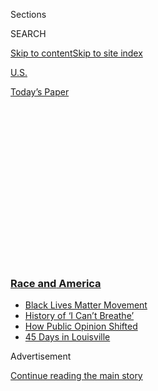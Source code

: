 <div id="app">

<div id="standalone-header">

<div class="interactive-masthead NYTAppHideMasthead css-qz70u6 e1suatyy0">

<div class="section css-ui9rw0 e1suatyy2">

<div class="css-eph4ug er09x8g0">

<div class="css-6n7j50">

</div>

<span class="css-1dv1kvn">Sections</span>

<div class="css-10488qs">

<span class="css-1dv1kvn">SEARCH</span>

</div>

[Skip to content](#site-content)[Skip to site
index](#site-index)

</div>

<div id="masthead-section-label" class="css-1wr3we4 eaxe0e00">

[U.S.](https://www.nytimes3xbfgragh.onion/section/us)

</div>

<div class="css-10698na e1huz5gh0">

</div>

</div>

<div id="masthead-bar-one" class="section hasLinks css-15hmgas e1csuq9d3">

<div class="css-uqyvli e1csuq9d0">

</div>

<div class="css-1uqjmks e1csuq9d1">

</div>

<div class="css-9e9ivx">

[](https://myaccount.nytimes3xbfgragh.onion/auth/login?response_type=cookie&client_id=vi)

</div>

<div class="css-1bvtpon e1csuq9d2">

[Today’s
Paper](https://www.nytimes3xbfgragh.onion/section/todayspaper)

</div>

</div>

</div>

<div class="css-1aor85t" style="opacity:0.000000001;z-index:-1;visibility:hidden">

<div class="css-1hqnpie">

<div class="css-epjblv">

<span class="css-17xtcya">[U.S.](/section/us)</span><span class="css-x15j1o">|</span><span class="css-fwqvlz">Minneapolis
Police Use Force Against Black People at 7 Times the Rate of
Whites</span>

</div>

<div class="css-k008qs">

<div class="css-1iwv8en">

<span class="css-18z7m18"></span>

<div>

</div>

</div>

<span class="css-1n6z4y">https://nyti.ms/2XrIWb0</span>

<div class="css-1705lsu">

<div class="css-4xjgmj">

<div class="css-4skfbu" data-role="toolbar" data-aria-label="Social Media Share buttons, Save button, and Comments Panel with current comment count" data-testid="share-tools">

  - 
  - 
  - 
  - 
    
    <div class="css-6n7j50">
    
    </div>

  - 
  - 

</div>

</div>

</div>

</div>

</div>

</div>

<div class="css-mij9hh">

<div class="css-l9svim">

### [<span class="css-pa1jbp"><span class="css-1rxm0ex">Race and</span><span class="css-1rxm0ex"> America</span></span>](https://www.nytimes3xbfgragh.onion/news-event/george-floyd-protests-minneapolis-new-york-los-angeles?name=styln-george-floyd&region=TOP_BANNER&variant=undefined&block=storyline_menu_recirc&action=click&pgtype=Interactive&impression_id=48631ff0-e3ab-11ea-adff-4dc7383067ec)

  - <span class="css-ousu42">[Black Lives Matter
    Movement](https://www.nytimes3xbfgragh.onion/interactive/2020/07/03/us/george-floyd-protests-crowd-size.html?name=styln-george-floyd&region=TOP_BANNER&variant=undefined&block=storyline_menu_recirc&action=click&pgtype=Interactive&impression_id=48634700-e3ab-11ea-adff-4dc7383067ec)</span>
  - <span class="css-ousu42">[History of ‘I Can’t
    Breathe’](https://www.nytimes3xbfgragh.onion/interactive/2020/06/28/us/i-cant-breathe-police-arrest.html?name=styln-george-floyd&region=TOP_BANNER&variant=undefined&block=storyline_menu_recirc&action=click&pgtype=Interactive&impression_id=48634701-e3ab-11ea-adff-4dc7383067ec)</span>
  - <span class="css-ousu42">[How Public Opinion
    Shifted](https://www.nytimes3xbfgragh.onion/interactive/2020/06/10/upshot/black-lives-matter-attitudes.html?name=styln-george-floyd&region=TOP_BANNER&variant=undefined&block=storyline_menu_recirc&action=click&pgtype=Interactive&impression_id=48634702-e3ab-11ea-adff-4dc7383067ec)</span>
  - <span class="css-ousu42">[45 Days in
    Louisville](https://www.nytimes3xbfgragh.onion/interactive/2020/07/16/us/black-lives-matter-protests-louisville-breonna-taylor.html?name=styln-george-floyd&region=TOP_BANNER&variant=undefined&block=storyline_menu_recirc&action=click&pgtype=Interactive&impression_id=48636e10-e3ab-11ea-adff-4dc7383067ec)</span>

</div>

</div>

<div id="top-wrapper" class="css-1sy8kpn">

<div id="top-slug" class="css-l9onyx">

Advertisement

</div>

[Continue reading the main
story](#after-top)

<div class="ad top-wrapper" style="text-align:center;height:100%;display:block;min-height:250px">

<div id="top" class="place-ad" data-position="top" data-size-key="top">

</div>

</div>

<div id="after-top">

</div>

</div>

<div class="css-11kjks6" data-role="region" data-aria-label="comments panel" tabindex="-1">

<div class="css-1h21wu5">

<div class="css-akb3vb">

<div>

<div class="css-1yip8nf">

## [Comments](#commentsContainer)

[Minneapolis Police Use Force Against Black People at 7 Times the Rate
of Whites]()[Skip to Comments]()

<div class="css-c32q7m">

The comments section is closed. To submit a letter to the editor for
publication, write to
<letters@NYTimes.com>.

</div>

</div>

<div class="css-1bxnhxc">

</div>

<div class="css-1yip8nf">

</div>

</div>

</div>

</div>

</div>

</div>

<div id="site-content" data-role="main">

# Minneapolis Police Use Force Against Black People at 7 Times the Rate of Whites

<div class="css-1vegfwe interactive-byline-container">

By [<span class="css-1baulvz" itemprop="name">Richard A. Oppel
Jr.</span>](https://www.nytimes3xbfgragh.onion/by/richard-a-oppel-jr)
and [<span class="css-1baulvz last-byline" itemprop="name">Lazaro
Gamio</span>](https://www.nytimes3xbfgragh.onion/by/lazaro-gamio)June 3,
2020

</div>

<div id="interactive-standalone-sharetools" class="css-wkcogx">

<div>

<div class="interactive-sharetools css-9z2bwm" data-role="toolbar" data-aria-label="Social Media Share buttons, Save button, and Comments Panel with current comment count" data-testid="share-tools">

  - 
  - 
  - 
  - 
    
    <div class="css-6n7j50">
    
    </div>

  - *<span class="css-1dtr3u3">411</span>*

</div>

</div>

</div>

<div id="minneapolis-police-use-of-force" class="section interactive-standard interactive-content interactive-size-scoop css-uc81c" data-id="100000007168183">

<div class="css-17ih8de interactive-body">

<div class="g-top-asset g-top" style="">

<div class="g-asset g-graphic" style="max-width: 600px">

### Black people in Minneapolis as a share of ...

<div data-role="img">

<div id="g-minn-demo-box" class="ai2html">

<div id="g-minn-demo-Artboard_1" class="g-artboard" style="min-width: 600px;" data-aspect-ratio="4.615" data-min-width="600">

<div style="padding: 0 0 21.6667% 0;">

</div>

![](data:image/gif;base64,R0lGODlhCgAKAIAAAB8fHwAAACH5BAEAAAAALAAAAAAKAAoAAAIIhI+py+0PYysAOw==)

<div id="g-ai0-1" class="g-Layer_1 g-aiAbs g-aiPointText" style="top:12.9259%;margin-top:-9.8px;left:0%;width:94px;">

Population

</div>

<div id="g-ai0-2" class="g-Layer_1 g-aiAbs g-aiPointText" style="top:12.9259%;margin-top:-9.8px;left:38.2458%;width:52px;">

19%

</div>

<div id="g-ai0-3" class="g-Layer_1 g-aiAbs g-aiPointText" style="top:45.2336%;margin-top:-9.8px;left:0%;width:116px;">

Police
officers

</div>

<div id="g-ai0-4" class="g-Layer_1 g-aiAbs g-aiPointText" style="top:45.2336%;margin-top:-9.8px;left:30.1775%;width:44px;">

9%

</div>

<div id="g-ai0-5" class="g-Layer_1 g-aiAbs g-aiPointText" style="top:84.926%;margin-top:-19.4px;left:0%;width:141px;">

Subjects of police

use of
force

</div>

<div id="g-ai0-6" class="g-Layer_1 g-aiAbs g-aiPointText" style="top:77.5413%;margin-top:-9.8px;left:68.6048%;width:52px;">

58%

</div>

</div>

<div id="g-minn-demo-Artboard_1_copy" class="g-artboard" style="max-width: 599px;max-height: 260px" data-aspect-ratio="2.308" data-min-width="0" data-max-width="599">

<div style="padding: 0 0 43.3333% 0;">

</div>

![](data:image/gif;base64,R0lGODlhCgAKAIAAAB8fHwAAACH5BAEAAAAALAAAAAAKAAoAAAIIhI+py+0PYysAOw==)

<div id="g-ai1-1" class="g-Layer_1 g-aiAbs g-aiPointText" style="top:12.9259%;margin-top:-9.8px;left:0%;width:94px;">

Population

</div>

<div id="g-ai1-2" class="g-Layer_1 g-aiAbs g-aiPointText" style="top:12.9259%;margin-top:-9.8px;left:56.1222%;width:54px;">

19%

</div>

<div id="g-ai1-3" class="g-Layer_1 g-aiAbs g-aiPointText" style="top:45.2336%;margin-top:-9.8px;left:0%;width:116px;">

Police
officers

</div>

<div id="g-ai1-4" class="g-Layer_1 g-aiAbs g-aiPointText" style="top:45.2336%;margin-top:-9.8px;left:50.276%;width:45px;">

9%

</div>

<div id="g-ai1-5" class="g-Layer_1 g-aiAbs g-aiPointText" style="top:84.926%;margin-top:-19.4px;left:0%;width:141px;">

Subjects of police

use of
force

</div>

<div id="g-ai1-6" class="g-Layer_1 g-aiAbs g-aiPointText" style="top:77.5413%;margin-top:-9.8px;left:78.1198%;width:54px;">

58%

</div>

</div>

</div>

</div>

</div>

</div>

<div class="g-header-container">

</div>

<div class="g-story g-freebird g-max-limit" data-preview-slug="2020-05-31-minneapolis-use-of-force">

Video of George Floyd’s last conscious moments horrified the nation,
spurring protests that have led to curfews and National Guard
interventions in many large cities.

But for the black community in Minneapolis — where Mr. Floyd died after
an officer pressed a knee into his neck for 8 minutes 46 seconds —
seeing the police use some measure of force is disturbingly common.

About [20
percent](https://www.census.gov/quickfacts/minneapoliscityminnesota) of
Minneapolis’s population of 430,000 is black. But when the police get
physical — with kicks, neck holds, punches, shoves, takedowns, Mace,
Tasers or other forms of muscle — nearly 60 percent of the time the
person subject to that force is black. And that is according to [the
city’s own
figures](http://opendata.minneapolismn.gov/datasets/police-use-of-force).

<div id="g-big-minneapolis-map" class="g-asset g-graphic g-coerce-to-well" style="max-width: 1050px">

### Police shootings and use of force against black people in Minneapolis since 2015

<div data-role="img">

<div id="g-map-box" class="ai2html">

<div id="g-map-Artboard_1" class="g-artboard" style="min-width: 600px;max-width: 899px;max-height: 1613px" data-aspect-ratio="0.557" data-min-width="600" data-max-width="899">

<div style="padding: 0 0 179.4589% 0;">

</div>

![](data:image/gif;base64,R0lGODlhCgAKAIAAAB8fHwAAACH5BAEAAAAALAAAAAAKAAoAAAIIhI+py+0PYysAOw==)

<div id="g-ai0-1" class="g-legend_copy_2 g-aiAbs g-aiPointText" style="top:4.5511%;margin-top:-29px;left:40.3748%;width:185px;">

Number of times police

used force against black

people per
block

</div>

<div id="g-ai0-2" class="g-legend_copy_2 g-aiAbs g-aiPointText" style="top:2.6715%;margin-top:-8.8px;left:72.8215%;margin-left:-19px;width:38px;">

10

</div>

<div id="g-ai0-3" class="g-legend_copy_2 g-aiAbs g-aiPointText" style="top:2.6715%;margin-top:-8.8px;left:78.1092%;margin-left:-19px;width:38px;">

50

</div>

<div id="g-ai0-4" class="g-legend_copy_2 g-aiAbs g-aiPointText" style="top:2.6715%;margin-top:-8.8px;left:84.138%;margin-left:-23px;width:46px;">

100

</div>

<div id="g-ai0-5" class="g-legend_copy_2 g-aiAbs g-aiPointText" style="top:2.6715%;margin-top:-8.8px;left:90.9858%;margin-left:-23px;width:46px;">

200

</div>

<div id="g-ai0-6" class="g-text_copy_2 g-aiAbs g-aiPointText" style="top:4.9901%;margin-top:-8.7px;right:72.7515%;width:126px;">

Thurman
Blevins

</div>

<div id="g-ai0-7" class="g-text_copy_2 g-aiAbs g-aiPointText" style="top:6.2935%;margin-top:-8.8px;right:72.8158%;width:85px;">

June
2018

</div>

<div id="g-ai0-8" class="g-text_copy_2 g-aiAbs g-aiPointText" style="top:14.9735%;margin-top:-7.2px;left:16.746%;width:72px;">

CAMDEN

</div>

<div id="g-ai0-9" class="g-text_copy_2 g-aiAbs g-aiPointText" style="top:19.3385%;margin-top:-7.2px;left:46.8716%;width:90px;">

NORTHEAST

</div>

<div id="g-ai0-10" class="g-text_copy_2 g-aiAbs g-aiPointText" style="top:26.7221%;margin-top:-8.7px;left:28.7769%;width:119px;">

Mario
Benjamin

</div>

<div id="g-ai0-11" class="g-text_copy_2 g-aiAbs g-aiPointText" style="top:28.1184%;margin-top:-8.8px;left:28.7769%;width:97px;">

August
2019

</div>

<div id="g-ai0-12" class="g-text_copy_2 g-aiAbs g-aiPointText" style="top:32.8978%;margin-top:-7.2px;left:26.2975%;width:97px;">

NEAR
NORTH

</div>

<div id="g-ai0-13" class="g-text_copy_2 g-aiAbs g-aiPointText" style="top:35.1734%;margin-top:-8.7px;left:22.6923%;width:95px;">

Jamar
Clark

</div>

<div id="g-ai0-14" class="g-text_copy_2 g-aiAbs g-aiPointText" style="top:36.5697%;margin-top:-8.8px;left:22.6923%;width:118px;">

November
2015

</div>

<div id="g-ai0-15" class="g-text_copy_2 g-aiAbs g-aiPointText" style="top:40.2346%;margin-top:-7.2px;left:71.404%;width:90px;">

UNIVERSITY

</div>

<div id="g-ai0-16" class="g-text_copy_2 g-aiAbs g-aiPointText" style="top:45.1569%;margin-top:-7.2px;left:39.0464%;width:74px;">

CENTRAL

</div>

<div id="g-ai0-17" class="g-text_copy_2 g-aiAbs g-aiPointText" style="transform: matrix(0.6753,0.7375,-0.7375,0.6753,0,0);transform-origin: 50% 56.8325882431441%;-webkit-transform: matrix(0.6753,0.7375,-0.7375,0.6753,0,0);-webkit-transform-origin: 50% 56.8325882431441%;-ms-transform: matrix(0.6753,0.7375,-0.7375,0.6753,0,0);-ms-transform-origin: 50% 56.8325882431441%;top:51.6662%;margin-top:-7.3px;left:80.513%;margin-left:-67px;width:134px;">

Mississippi
River

</div>

<div id="g-ai0-18" class="g-text_copy_2 g-aiAbs g-aiPointText" style="top:53.8868%;margin-top:-7.2px;left:4.4615%;width:114px;">

CALHOUN-ISLES

</div>

<div id="g-ai0-19" class="g-text_copy_2 g-aiAbs g-aiPointText" style="top:54.2583%;margin-top:-7.2px;left:46.5586%;width:85px;">

PHILLIPS

</div>

<div id="g-ai0-20" class="g-text_copy_2 g-aiAbs g-aiPointText" style="top:60.4807%;margin-top:-7.2px;left:75.1247%;width:99px;">

LONGFELLOW

</div>

<div id="g-ai0-21" class="g-text_copy_2 g-aiAbs g-aiPointText" style="top:62.5694%;margin-top:-21.7px;left:14.6652%;margin-left:-25px;width:50px;">

Bde

Maka

Ska

</div>

<div id="g-ai0-22" class="g-text_copy_2 g-aiAbs g-aiPointText" style="top:65.1243%;margin-top:-7.2px;left:48.5712%;width:106px;">

POWDERHORN

</div>

<div id="g-ai0-23" class="g-text_copy_2 g-aiAbs g-aiPointText" style="top:69.5731%;margin-top:-17.1px;left:48.4605%;width:148px;">

Where officers

pinned George
Floyd

</div>

<div id="g-ai0-24" class="g-text_copy_2 g-aiAbs g-aiPointText" style="top:73.6955%;margin-top:-14.5px;left:19.6716%;margin-left:-28.5px;width:57px;">

Lake

Harriet

</div>

<div id="g-ai0-25" class="g-text_copy_2 g-aiAbs g-aiPointText" style="top:78.2192%;margin-top:-7.2px;left:11.378%;width:93px;">

SOUTHWEST

</div>

<div id="g-ai0-26" class="g-text_copy_2 g-aiAbs g-aiPointText" style="top:80.0108%;margin-top:-14.5px;right:32.5176%;width:64px;">

Lake

Nokomis

</div>

<div id="g-ai0-27" class="g-text_copy_2 g-aiAbs g-aiPointText" style="top:83.6987%;margin-top:-7.2px;left:68.1191%;width:77px;">

NOKOMIS

</div>

<div id="g-ai0-28" class="g-legend_copy_2 g-aiAbs g-aiPointText" style="top:94.4324%;margin-top:-9.8px;left:2.6493%;width:241px;">

Police shootings of black
people

</div>

<div id="g-ai0-29" class="g-legend_copy_2 g-aiAbs g-aiPointText" style="top:94.4324%;margin-top:-9.8px;left:55.5526%;width:238px;">

Share of population that is
black

</div>

<div id="g-ai0-30" class="g-legend_copy_2 g-aiAbs g-aiPointText" style="top:96.5685%;margin-top:-9.8px;left:5.7087%;width:54px;">

Fatal

</div>

<div id="g-ai0-31" class="g-legend_copy_2 g-aiAbs g-aiPointText" style="top:96.5684%;margin-top:-9.8px;left:17.1452%;width:79px;">

Nonfatal

</div>

<div id="g-ai0-32" class="g-legend_copy_2 g-aiAbs g-aiPointText" style="top:98.8903%;margin-top:-9.8px;left:68.3345%;margin-left:-27px;width:54px;">

20%

</div>

<div id="g-ai0-33" class="g-legend_copy_2 g-aiAbs g-aiPointText" style="top:98.8903%;margin-top:-9.8px;left:79.7131%;margin-left:-27px;width:54px;">

40%

</div>

<div id="g-ai0-34" class="g-legend_copy_2 g-aiAbs g-aiPointText" style="top:98.8903%;margin-top:-9.8px;left:91.0916%;margin-left:-27px;width:54px;">

60%

</div>

</div>

<div id="g-map-Artboard_1_copy" class="g-artboard" style="max-width: 599px;max-height: 1448px" data-aspect-ratio="0.414" data-min-width="0" data-max-width="599">

<div style="padding: 0 0 241.7122% 0;">

</div>

![](data:image/gif;base64,R0lGODlhCgAKAIAAAB8fHwAAACH5BAEAAAAALAAAAAAKAAoAAAIIhI+py+0PYysAOw==)

<div id="g-ai1-1" class="g-legend_copy_3 g-aiAbs g-aiPointText" style="top:3.0896%;margin-top:-19.4px;left:8.3607%;width:253px;">

Number of times police used force

against black people per
block

</div>

<div id="g-ai1-2" class="g-legend_copy_3 g-aiAbs g-aiPointText" style="top:7.9662%;margin-top:-8.8px;left:10.4982%;width:38px;">

10

</div>

<div id="g-ai1-3" class="g-legend_copy_3 g-aiAbs g-aiPointText" style="top:7.9662%;margin-top:-8.8px;left:23.2679%;width:38px;">

50

</div>

<div id="g-ai1-4" class="g-legend_copy_3 g-aiAbs g-aiPointText" style="top:7.9662%;margin-top:-8.8px;left:35.6219%;width:46px;">

100

</div>

<div id="g-ai1-5" class="g-legend_copy_3 g-aiAbs g-aiPointText" style="top:7.9662%;margin-top:-8.8px;left:52.5488%;width:46px;">

200

</div>

<div id="g-ai1-6" class="g-legend_copy_3 g-aiAbs g-aiPointText" style="top:13.0739%;margin-top:-9.8px;left:8.6211%;width:241px;">

Police shootings of black
people

</div>

<div id="g-ai1-7" class="g-legend_copy_3 g-aiAbs g-aiPointText" style="top:16.2458%;margin-top:-9.8px;left:14.4688%;width:54px;">

Fatal

</div>

<div id="g-ai1-8" class="g-legend_copy_3 g-aiAbs g-aiPointText" style="top:16.2458%;margin-top:-9.8px;left:37.4375%;width:79px;">

Nonfatal

</div>

<div id="g-ai1-9" class="g-text_copy_3 g-aiAbs g-aiPointText" style="top:22.1656%;margin-top:-8.7px;left:38.4557%;width:119px;">

Thomas
Blevins

</div>

<div id="g-ai1-10" class="g-text_copy_3 g-aiAbs g-aiPointText" style="top:24.239%;margin-top:-8.8px;left:38.4557%;width:85px;">

June
2018

</div>

<div id="g-ai1-11" class="g-text_copy_3 g-aiAbs g-aiPointText" style="top:37.611%;margin-top:-8.7px;left:30.4735%;width:119px;">

Mario
Benjamin

</div>

<div id="g-ai1-12" class="g-text_copy_3 g-aiAbs g-aiPointText" style="top:39.6844%;margin-top:-8.8px;left:30.4735%;width:97px;">

August
2019

</div>

<div id="g-ai1-13" class="g-text_copy_3 g-aiAbs g-aiPointText" style="top:43.5409%;margin-top:-8.7px;left:23.181%;width:95px;">

Jamar
Clark

</div>

<div id="g-ai1-14" class="g-text_copy_3 g-aiAbs g-aiPointText" style="top:45.6143%;margin-top:-8.8px;left:23.181%;width:118px;">

November
2015

</div>

<div id="g-ai1-15" class="g-text_copy_3 g-aiAbs g-aiPointText" style="top:72.8319%;margin-top:-17.1px;left:40.7215%;width:148px;">

Where officers

pinned George
Floyd

</div>

<div id="g-ai1-16" class="g-legend_copy_3 g-aiAbs g-aiPointText" style="top:90.7145%;margin-top:-9.8px;left:9.3154%;width:238px;">

Share of population that is
black

</div>

<div id="g-ai1-17" class="g-legend_copy_3 g-aiAbs g-aiPointText" style="top:97.334%;margin-top:-9.8px;left:34.8792%;margin-left:-27px;width:54px;">

20%

</div>

<div id="g-ai1-18" class="g-legend_copy_3 g-aiAbs g-aiPointText" style="top:97.334%;margin-top:-9.8px;left:57.6364%;margin-left:-27px;width:54px;">

40%

</div>

<div id="g-ai1-19" class="g-legend_copy_3 g-aiAbs g-aiPointText" style="top:97.334%;margin-top:-9.8px;left:80.3936%;margin-left:-27px;width:54px;">

60%

</div>

</div>

<div id="g-map-Artboard_1_copy_2" class="g-artboard" style="min-width: 900px;max-width: 1049px;max-height: 1711px" data-aspect-ratio="0.613" data-min-width="900" data-max-width="1049">

<div style="padding: 0 0 163.1388% 0;">

</div>

![](data:image/gif;base64,R0lGODlhCgAKAIAAAB8fHwAAACH5BAEAAAAALAAAAAAKAAoAAAIIhI+py+0PYysAOw==)

<div id="g-ai2-1" class="g-legend_copy g-aiAbs g-aiPointText" style="top:1.7983%;margin-top:-19.4px;left:39.2855%;width:253px;">

Number of times police used force

against black people per
block

</div>

<div id="g-ai2-2" class="g-legend_copy g-aiAbs g-aiPointText" style="top:1.2126%;margin-top:-9.8px;left:69.7593%;width:241px;">

Police shootings of black
people

</div>

<div id="g-ai2-3" class="g-legend_copy g-aiAbs g-aiPointText" style="top:2.711%;margin-top:-9.8px;left:71.756%;width:54px;">

Fatal

</div>

<div id="g-ai2-4" class="g-legend_copy g-aiAbs g-aiPointText" style="top:2.711%;margin-top:-9.8px;left:79.4411%;width:79px;">

Nonfatal

</div>

<div id="g-ai2-5" class="g-legend_copy g-aiAbs g-aiPointText" style="top:4.0731%;margin-top:-9.8px;left:40.4698%;margin-left:-20px;width:40px;">

10

</div>

<div id="g-ai2-6" class="g-legend_copy g-aiAbs g-aiPointText" style="top:4.0731%;margin-top:-9.8px;left:44.3088%;margin-left:-20px;width:40px;">

50

</div>

<div id="g-ai2-7" class="g-legend_copy g-aiAbs g-aiPointText" style="top:4.0731%;margin-top:-9.8px;left:48.8665%;margin-left:-24.5px;width:49px;">

100

</div>

<div id="g-ai2-8" class="g-legend_copy g-aiAbs g-aiPointText" style="top:4.0731%;margin-top:-9.8px;left:53.6315%;margin-left:-24.5px;width:49px;">

200

</div>

<div id="g-ai2-9" class="g-legend_copy g-aiAbs g-aiPointText" style="top:5.6396%;margin-top:-9.8px;left:69.7592%;width:238px;">

Share of population that is
black

</div>

<div id="g-ai2-10" class="g-text_copy g-aiAbs g-aiPointText" style="top:6.7244%;margin-top:-8.7px;right:72.034%;width:126px;">

Thurman
Blevins

</div>

<div id="g-ai2-11" class="g-text_copy g-aiAbs g-aiPointText" style="top:7.8165%;margin-top:-8.8px;right:72.0768%;width:85px;">

June
2018

</div>

<div id="g-ai2-12" class="g-legend_copy g-aiAbs g-aiPointText" style="top:8.9088%;margin-top:-9.8px;left:78.2806%;margin-left:-27px;width:54px;">

20%

</div>

<div id="g-ai2-13" class="g-legend_copy g-aiAbs g-aiPointText" style="top:8.9088%;margin-top:-9.8px;left:85.8663%;margin-left:-27px;width:54px;">

40%

</div>

<div id="g-ai2-14" class="g-legend_copy g-aiAbs g-aiPointText" style="top:8.9088%;margin-top:-9.8px;left:93.452%;margin-left:-27px;width:54px;">

60%

</div>

<div id="g-ai2-15" class="g-text_copy g-aiAbs" style="top:12.9406%;left:39.6321%;width:16.7778%;">

More than one-fourth of all uses of force were in the northwestern parts
of the
city.

</div>

<div id="g-ai2-16" class="g-text_copy g-aiAbs g-aiPointText" style="top:17.0792%;margin-top:-8.8px;left:17.6816%;width:80px;">

CAMDEN

</div>

<div id="g-ai2-17" class="g-text_copy g-aiAbs g-aiPointText" style="top:25.116%;margin-top:-8.8px;left:61.486%;width:102px;">

NORTHEAST

</div>

<div id="g-ai2-18" class="g-text_copy g-aiAbs g-aiPointText" style="top:30.6985%;margin-top:-8.7px;left:28.8592%;width:119px;">

Mario
Benjamin

</div>

<div id="g-ai2-19" class="g-text_copy g-aiAbs g-aiPointText" style="top:31.7225%;margin-top:-8.8px;left:28.8592%;width:97px;">

August
2019

</div>

<div id="g-ai2-20" class="g-text_copy g-aiAbs g-aiPointText" style="top:36.422%;margin-top:-8.8px;left:27.0506%;width:109px;">

NEAR
NORTH

</div>

<div id="g-ai2-21" class="g-text_copy g-aiAbs g-aiPointText" style="top:39.0077%;margin-top:-8.7px;left:23.5143%;width:95px;">

Jamar
Clark

</div>

<div id="g-ai2-22" class="g-text_copy g-aiAbs g-aiPointText" style="top:40.0317%;margin-top:-8.8px;left:23.5143%;width:118px;">

November
2015

</div>

<div id="g-ai2-23" class="g-text_copy g-aiAbs g-aiPointText" style="top:43.5053%;margin-top:-8.8px;left:72.4498%;width:101px;">

UNIVERSITY

</div>

<div id="g-ai2-24" class="g-text_copy g-aiAbs" style="top:46.2455%;left:15.3581%;width:15.2222%;">

The downtown area accounts for an additional one-third of uses of
force.

</div>

<div id="g-ai2-25" class="g-text_copy g-aiAbs g-aiPointText" style="top:49.635%;margin-top:-8.8px;left:39.5559%;width:83px;">

CENTRAL

</div>

<div id="g-ai2-26" class="g-text_copy g-aiAbs g-aiPointText" style="transform: matrix(0.6753,0.7375,-0.7375,0.6753,0,0);transform-origin: 50% 55.6362835755174%;-webkit-transform: matrix(0.6753,0.7375,-0.7375,0.6753,0,0);-webkit-transform-origin: 50% 55.6362835755174%;-ms-transform: matrix(0.6753,0.7375,-0.7375,0.6753,0,0);-ms-transform-origin: 50% 55.6362835755174%;top:56.8617%;margin-top:-8.9px;left:80.8121%;margin-left:-76.5px;width:153px;">

Mississippi
River

</div>

<div id="g-ai2-27" class="g-text_copy g-aiAbs g-aiPointText" style="top:59.1021%;margin-top:-8.8px;left:5.6318%;width:129px;">

CALHOUN-ISLES

</div>

<div id="g-ai2-28" class="g-text_copy g-aiAbs g-aiPointText" style="top:59.4426%;margin-top:-8.8px;left:46.9245%;width:95px;">

PHILLIPS

</div>

<div id="g-ai2-29" class="g-text_copy g-aiAbs g-aiPointText" style="top:66.1853%;margin-top:-8.8px;left:74.9448%;width:112px;">

LONGFELLOW

</div>

<div id="g-ai2-30" class="g-text_copy g-aiAbs g-aiPointText" style="top:68.5082%;margin-top:-8.9px;left:10.9397%;width:103px;">

Bde Maka
Ska

</div>

<div id="g-ai2-31" class="g-text_copy g-aiAbs g-aiPointText" style="top:71.2253%;margin-top:-8.8px;left:48.8987%;width:120px;">

POWDERHORN

</div>

<div id="g-ai2-32" class="g-text_copy g-aiAbs g-aiPointText" style="top:75.4048%;margin-top:-17.1px;left:49.534%;width:148px;">

Where officers

pinned George
Floyd

</div>

<div id="g-ai2-33" class="g-text_copy g-aiAbs g-aiPointText" style="top:80.4271%;margin-top:-8.9px;left:16.8189%;width:93px;">

Lake
Harriet

</div>

<div id="g-ai2-34" class="g-text_copy g-aiAbs g-aiPointText" style="top:86.073%;margin-top:-8.8px;left:15.457%;width:105px;">

SOUTHWEST

</div>

<div id="g-ai2-35" class="g-text_copy g-aiAbs g-aiPointText" style="top:87.129%;margin-top:-17.3px;right:32.5382%;width:71px;">

Lake

Nokomis

</div>

<div id="g-ai2-36" class="g-text_copy g-aiAbs g-aiPointText" style="top:90.0913%;margin-top:-8.8px;left:68.2929%;width:86px;">

NOKOMIS

</div>

</div>

<div id="g-map-Artboard_1_copy_3" class="g-artboard" style="min-width: 1050px;" data-aspect-ratio="0.599" data-min-width="1050">

<div style="padding: 0 0 166.9524% 0;">

</div>

![](data:image/gif;base64,R0lGODlhCgAKAIAAAB8fHwAAACH5BAEAAAAALAAAAAAKAAoAAAIIhI+py+0PYysAOw==)

<div id="g-ai3-1" class="g-legend g-aiAbs g-aiPointText" style="top:2.476%;margin-top:-19.4px;left:39.1127%;width:253px;">

Number of times police used force

against black people per
block

</div>

<div id="g-ai3-2" class="g-legend g-aiAbs g-aiPointText" style="top:1.9283%;margin-top:-9.8px;left:64.9069%;width:241px;">

Police shootings of black
people

</div>

<div id="g-ai3-3" class="g-legend g-aiAbs g-aiPointText" style="top:3.1833%;margin-top:-9.8px;left:66.6887%;width:54px;">

Fatal

</div>

<div id="g-ai3-4" class="g-legend g-aiAbs g-aiPointText" style="top:3.1833%;margin-top:-9.8px;left:73.1695%;width:79px;">

Nonfatal

</div>

<div id="g-ai3-5" class="g-legend g-aiAbs g-aiPointText" style="top:5.0658%;margin-top:-9.8px;left:64.9069%;width:238px;">

Share of population that is
black

</div>

<div id="g-ai3-6" class="g-legend g-aiAbs g-aiPointText" style="top:5.1229%;margin-top:-9.8px;left:39.7166%;margin-left:-20px;width:40px;">

10

</div>

<div id="g-ai3-7" class="g-legend g-aiAbs g-aiPointText" style="top:5.1229%;margin-top:-9.8px;left:43.674%;margin-left:-20px;width:40px;">

50

</div>

<div id="g-ai3-8" class="g-legend g-aiAbs g-aiPointText" style="top:5.1229%;margin-top:-9.8px;left:47.8974%;margin-left:-24.5px;width:49px;">

100

</div>

<div id="g-ai3-9" class="g-legend g-aiAbs g-aiPointText" style="top:5.1229%;margin-top:-9.8px;left:52.8093%;margin-left:-24.5px;width:49px;">

200

</div>

<div id="g-ai3-10" class="g-text g-aiAbs g-aiPointText" style="top:5.518%;margin-top:-8.7px;right:71.4274%;width:126px;">

Thurman
Blevins

</div>

<div id="g-ai3-11" class="g-text g-aiAbs g-aiPointText" style="top:6.6039%;margin-top:-8.8px;right:71.4641%;width:85px;">

June
2018

</div>

<div id="g-ai3-12" class="g-legend g-aiAbs g-aiPointText" style="top:7.804%;margin-top:-9.8px;left:72.2108%;margin-left:-27px;width:54px;">

20%

</div>

<div id="g-ai3-13" class="g-legend g-aiAbs g-aiPointText" style="top:7.804%;margin-top:-9.8px;left:78.7129%;margin-left:-27px;width:54px;">

40%

</div>

<div id="g-ai3-14" class="g-legend g-aiAbs g-aiPointText" style="top:7.804%;margin-top:-9.8px;left:85.2149%;margin-left:-27px;width:54px;">

60%

</div>

<div id="g-ai3-15" class="g-text g-aiAbs" style="top:13.5767%;left:40.2991%;width:15.619%;">

More than one-fourth of all uses of force were in the northwestern parts
of the
city.

</div>

<div id="g-ai3-16" class="g-text g-aiAbs g-aiPointText" style="top:16.0755%;margin-top:-9.8px;left:16.1561%;width:88px;">

CAMDEN

</div>

<div id="g-ai3-17" class="g-text g-aiAbs g-aiPointText" style="top:24.1189%;margin-top:-9.8px;left:61.3123%;width:113px;">

NORTHEAST

</div>

<div id="g-ai3-18" class="g-text g-aiAbs g-aiPointText" style="top:29.7621%;margin-top:-8.7px;left:27.2822%;width:119px;">

Mario
Benjamin

</div>

<div id="g-ai3-19" class="g-text g-aiAbs g-aiPointText" style="top:30.791%;margin-top:-8.8px;left:27.2822%;width:97px;">

August
2019

</div>

<div id="g-ai3-20" class="g-text g-aiAbs g-aiPointText" style="top:35.5279%;margin-top:-9.8px;left:25.8141%;width:122px;">

NEAR
NORTH

</div>

<div id="g-ai3-21" class="g-text g-aiAbs g-aiPointText" style="top:38.3189%;margin-top:-8.7px;left:21.7592%;width:95px;">

Jamar
Clark

</div>

<div id="g-ai3-22" class="g-text g-aiAbs g-aiPointText" style="top:39.4048%;margin-top:-8.8px;left:21.7592%;width:118px;">

November
2015

</div>

<div id="g-ai3-23" class="g-text g-aiAbs g-aiPointText" style="top:42.6585%;margin-top:-9.8px;left:72.6144%;width:112px;">

UNIVERSITY

</div>

<div id="g-ai3-24" class="g-text g-aiAbs" style="top:45.4649%;left:14.0097%;width:17.4286%;">

The downtown area accounts for an additional one-third of uses of
force.

</div>

<div id="g-ai3-25" class="g-text g-aiAbs g-aiPointText" style="top:48.8764%;margin-top:-9.8px;left:38.7054%;width:91px;">

CENTRAL

</div>

<div id="g-ai3-26" class="g-text g-aiAbs g-aiPointText" style="transform: matrix(0.6753,0.7375,-0.7375,0.6753,0,0);transform-origin: 50% 55.6365938239665%;-webkit-transform: matrix(0.6753,0.7375,-0.7375,0.6753,0,0);-webkit-transform-origin: 50% 55.6365938239665%;-ms-transform: matrix(0.6753,0.7375,-0.7375,0.6753,0,0);-ms-transform-origin: 50% 55.6365938239665%;top:55.6116%;margin-top:-8.9px;left:80.32%;margin-left:-76.5px;width:153px;">

Mississippi
River

</div>

<div id="g-ai3-27" class="g-text g-aiAbs g-aiPointText" style="top:58.4029%;margin-top:-9.8px;left:3.7343%;width:145px;">

CALHOUN-ISLES

</div>

<div id="g-ai3-28" class="g-text g-aiAbs g-aiPointText" style="top:58.6882%;margin-top:-9.8px;left:46.3013%;width:105px;">

PHILLIPS

</div>

<div id="g-ai3-29" class="g-text g-aiAbs g-aiPointText" style="top:65.4765%;margin-top:-9.8px;left:75.1864%;width:125px;">

LONGFELLOW

</div>

<div id="g-ai3-30" class="g-text g-aiAbs g-aiPointText" style="top:67.9333%;margin-top:-8.9px;left:10.1726%;width:103px;">

Bde Maka
Ska

</div>

<div id="g-ai3-31" class="g-text g-aiAbs g-aiPointText" style="top:70.5535%;margin-top:-9.8px;left:48.3364%;width:134px;">

POWDERHORN

</div>

<div id="g-ai3-32" class="g-text g-aiAbs g-aiPointText" style="top:74.5653%;margin-top:-17.1px;left:49.279%;width:148px;">

Where officers

pinned George
Floyd

</div>

<div id="g-ai3-33" class="g-text g-aiAbs g-aiPointText" style="top:79.9698%;margin-top:-8.9px;left:16.0555%;width:93px;">

Lake
Harriet

</div>

<div id="g-ai3-34" class="g-text g-aiAbs g-aiPointText" style="top:85.5564%;margin-top:-9.8px;left:13.8627%;width:117px;">

SOUTHWEST

</div>

<div id="g-ai3-35" class="g-text g-aiAbs g-aiPointText" style="top:87.7507%;margin-top:-17.3px;right:33.9083%;width:71px;">

Lake

Nokomis

</div>

<div id="g-ai3-36" class="g-text g-aiAbs g-aiPointText" style="top:89.5496%;margin-top:-9.8px;left:68.3292%;width:95px;">

NOKOMIS

</div>

</div>

</div>

</div>

<div class="g-source">

<span class="g-credit">Note: Cases for which location was not listed or
that occurred outside city limits are not shown.</span>

</div>

</div>

Community leaders say the frequency with which the police use force
against black residents helps explain a fury in the city that goes
beyond Mr. Floyd’s death, which the [medical
examiner](https://www.nytimes3xbfgragh.onion/article/george-floyd-autopsy-michael-baden.html)
ruled a homicide.

Since 2015, the Minneapolis police have documented using force about
11,500 times. For at least 6,650 acts of force, the subject of that
force was black.

By comparison, the police have used force about 2,750 times against
white people, who make up [about 60
percent](https://www.census.gov/quickfacts/minneapoliscityminnesota) of
the population.

All of that means that the police in Minneapolis used force against
black people at a rate at least seven times that of white people during
the past five years.

Those figures reflect the total number of acts of force used by the
Minneapolis police since 2015. So if an officer slapped, punched and
body-pinned one person during the same scuffle, that may be counted as
three separate acts of force. There have been about 5,000 total episodes
since 2015 in which the police used at least one act of force on
someone.

The disparities in the use of force in Minneapolis parallel large racial
gaps in vital measures in the city, like income, education and
unemployment, said David Schultz, a professor at Hamline University in
St. Paul who has studied local police tactics for two decades.

“It just mirrors the disparities of so many other things in which
Minneapolis comes in very badly,” Mr. Schultz said.

When he taught a course years ago on potential liability officers face
in the line of duty, Mr. Schultz said, he would describe Minneapolis as
“a living laboratory on everything you shouldn’t do when it comes to
police use of
force.”

<div class="g-asset g-graphic" style="max-width: 600px">

### Police-reported uses of force in Minneapolis by year

<div data-role="img">

<div id="g-minn-force-timeseries-box" class="ai2html">

<div id="g-minn-force-timeseries-Artboard_1" class="g-artboard" style="min-width: 600px;" data-aspect-ratio="1.824" data-min-width="600">

<div style="padding: 0 0 54.8243% 0;">

</div>

![](data:image/gif;base64,R0lGODlhCgAKAIAAAB8fHwAAACH5BAEAAAAALAAAAAAKAAoAAAIIhI+py+0PYysAOw==)

<div id="g-ai0-1" class="g-ai2html-settings g-aiAbs g-aiPointText" style="top:9.3644%;margin-top:-9.8px;right:92.9735%;width:63px;">

3,000

</div>

<div id="g-ai0-2" class="g-ai2html-settings g-aiAbs g-aiPointText" style="top:27.9693%;margin-top:-29px;left:87.3693%;width:72px;">

Uses of

force
in

2019

</div>

<div id="g-ai0-3" class="g-ai2html-settings g-aiAbs g-aiPointText" style="top:37.0286%;margin-top:-9.8px;right:92.9735%;width:63px;">

2,000

</div>

<div id="g-ai0-4" class="g-ai2html-settings g-aiAbs g-aiPointText" style="top:43.4004%;margin-top:-9.8px;left:87.3693%;width:54px;">

41%

</div>

<div id="g-ai0-5" class="g-ai2html-settings g-aiAbs g-aiPointText" style="top:49.4926%;margin-top:-9.8px;left:87.3693%;width:84px;">

All
others

</div>

<div id="g-ai0-6" class="g-ai2html-settings g-aiAbs g-aiPointText" style="top:64.9967%;margin-top:-9.8px;right:92.9735%;width:63px;">

1,000

</div>

<div id="g-ai0-7" class="g-ai2html-settings g-aiAbs g-aiPointText" style="top:67.7205%;margin-top:-9.8px;left:87.3693%;width:54px;">

59%

</div>

<div id="g-ai0-8" class="g-ai2html-settings g-aiAbs g-aiPointText" style="top:76.7312%;margin-top:-19.4px;left:87.3693%;width:68px;">

Black

people

</div>

<div id="g-ai0-9" class="g-ai2html-settings g-aiAbs g-aiPointText" style="top:92.6608%;margin-top:-9.8px;right:92.9868%;width:31px;">

0

</div>

<div id="g-ai0-10" class="g-ai2html-settings g-aiAbs g-aiPointText" style="top:96.9168%;margin-top:-9.8px;left:24.9749%;margin-left:-21.5px;width:43px;">

’10

</div>

<div id="g-ai0-11" class="g-ai2html-settings g-aiAbs g-aiPointText" style="top:96.9168%;margin-top:-9.8px;left:57.0311%;margin-left:-21.5px;width:43px;">

’15

</div>

<div id="g-ai0-12" class="g-ai2html-settings g-aiAbs g-aiPointText" style="top:96.9168%;margin-top:-9.8px;left:82.6756%;margin-left:-21.5px;width:43px;">

’19

</div>

</div>

<div id="g-minn-force-timeseries-Artboard_1_copy" class="g-artboard" style="max-width: 599px;max-height: 662px" data-aspect-ratio="0.904" data-min-width="0" data-max-width="599">

<div style="padding: 0 0 110.5647% 0;">

</div>

![](data:image/gif;base64,R0lGODlhCgAKAIAAAB8fHwAAACH5BAEAAAAALAAAAAAKAAoAAAIIhI+py+0PYysAOw==)

<div id="g-ai1-1" class="g-ai2html-settings g-aiAbs g-aiPointText" style="top:7.4665%;margin-top:-8.8px;left:-0.0003%;width:58px;">

3,000

</div>

<div id="g-ai1-2" class="g-ai2html-settings g-aiAbs g-aiPointText" style="top:29.245%;margin-top:-29px;left:78.3748%;width:72px;">

Uses of

force
in

2019

</div>

<div id="g-ai1-3" class="g-ai2html-settings g-aiAbs g-aiPointText" style="top:35.2029%;margin-top:-8.8px;left:-0.0003%;width:58px;">

2,000

</div>

<div id="g-ai1-4" class="g-ai2html-settings g-aiAbs g-aiPointText" style="top:44.2467%;margin-top:-9.8px;left:78.3748%;width:54px;">

41%

</div>

<div id="g-ai1-5" class="g-ai2html-settings g-aiAbs g-aiPointText" style="top:50.2885%;margin-top:-9.8px;left:78.3748%;width:84px;">

All
others

</div>

<div id="g-ai1-6" class="g-ai2html-settings g-aiAbs g-aiPointText" style="top:62.9393%;margin-top:-8.8px;left:-0.0003%;width:58px;">

1,000

</div>

<div id="g-ai1-7" class="g-ai2html-settings g-aiAbs g-aiPointText" style="top:68.6668%;margin-top:-9.8px;left:78.3748%;width:54px;">

59%

</div>

<div id="g-ai1-8" class="g-ai2html-settings g-aiAbs g-aiPointText" style="top:77.6028%;margin-top:-19.4px;left:78.3748%;width:68px;">

Black

people

</div>

<div id="g-ai1-9" class="g-ai2html-settings g-aiAbs g-aiPointText" style="top:97.3197%;margin-top:-9.8px;left:15.4561%;margin-left:-21.5px;width:43px;">

’10

</div>

<div id="g-ai1-10" class="g-ai2html-settings g-aiAbs g-aiPointText" style="top:97.3197%;margin-top:-9.8px;left:46.4036%;margin-left:-21.5px;width:43px;">

’15

</div>

<div id="g-ai1-11" class="g-ai2html-settings g-aiAbs g-aiPointText" style="top:97.3197%;margin-top:-9.8px;left:71.1611%;margin-left:-21.5px;width:43px;">

’19

</div>

</div>

</div>

</div>

</div>

Mr. Schultz credits the current police chief, Medaria Arradondo, for
seeking improvements but said that in a lot of respects the department
still operates like it did decades ago.

“We have a pattern that goes back at least a generation,” Mr. Schultz
said.

The protests in Minneapolis have also been fueled by memories of several
black men killed by police officers who either never faced charges or
were acquitted. They include Jamar Clark, 24, [shot in Minneapolis
in 2015](https://www.nytimes3xbfgragh.onion/2016/03/31/us/jamar-clark-shooting-minneapolis.html)
after, prosecutors said, he tried to grab an officer’s gun; Thurman
Blevins, 31, [shot in Minneapolis
in 2018](https://www.nytimes3xbfgragh.onion/2018/07/30/us/minneapolis-police-thurman-blevins.html)
as he yelled, “Please don’t shoot me,” while he ran through an alley;
and Philando Castile, 32, whose girlfriend live-streamed the aftermath
of his [2016 shooting in a Minneapolis
suburb](https://www.nytimes3xbfgragh.onion/2017/06/16/us/police-shooting-trial-philando-castile.html).

The officer seen in the video pressing a knee into Mr. Floyd’s neck,
Derek Chauvin, was fired from the force and charged with manslaughter
and third-degree murder. Minneapolis police officials did not respond to
questions about the type of force he used.

The city’s use-of-force policy covers chokeholds, which apply direct
pressure to the front of the neck, but those are considered deadly force
to be used only in the most extreme circumstances. Neck restraints are
also part of the policy, but those are explicitly defined only as
putting direct pressure on the side of the neck — and not the trachea.

“Unconscious neck restraints,” in which an officer is trying to render
someone unconscious, have been used 44 times in the past five years — 27
of those on black people.

For years, experts say, [many police
departments](https://www.nytimes3xbfgragh.onion/2020/05/29/us/knee-neck-george-floyd-death.html)
around the country have sought to move away from neck restraints and
chokeholds that might constrict the airway as being just too
risky.

<div class="g-asset g-graphic" style="max-width: 600px">

### Types of force used by Minneapolis police

<div data-role="img">

<div id="g-minn-force-type-box" class="ai2html">

<div id="g-minn-force-type-Artboard_1" class="g-artboard" style="min-width: 600px;" data-aspect-ratio="1.205" data-min-width="600">

<div style="padding: 0 0 83.0166% 0;">

</div>

![](data:image/gif;base64,R0lGODlhCgAKAIAAAB8fHwAAACH5BAEAAAAALAAAAAAKAAoAAAIIhI+py+0PYysAOw==)

<div id="g-ai0-1" class="g-Layer_1 g-aiAbs g-aiPointText" style="top:5.7751%;margin-top:-22.8px;left:0%;width:118px;">

TYPE OF
FORCE

</div>

<div id="g-ai0-2" class="g-Layer_1 g-aiAbs g-aiPointText" style="top:5.7751%;margin-top:-22.8px;left:26.5755%;width:220px;">

SHARE USED ON BLACK
PEOPLE

</div>

<div id="g-ai0-3" class="g-Layer_1 g-aiAbs g-aiPointText" style="top:5.7751%;margin-top:-7.8px;right:0.0378%;width:59px;">

TOTAL

</div>

<div id="g-ai0-4" class="g-Layer_1 g-aiAbs g-aiPointText" style="top:12.8094%;margin-top:-9.8px;left:0%;width:134px;">

Gunpoint
display

</div>

<div id="g-ai0-5" class="g-Layer_1 g-aiAbs g-aiPointText" style="top:12.8095%;margin-top:-9.8px;left:70.3333%;width:54px;">

68%

</div>

<div id="g-ai0-6" class="g-Layer_1 g-aiAbs g-aiPointText" style="top:12.8095%;margin-top:-9.8px;right:0.0599%;width:49px;">

171

</div>

<div id="g-ai0-7" class="g-Layer_1 g-aiAbs g-aiPointText" style="top:21.2415%;margin-top:-9.8px;left:0%;width:140px;">

Chemical
irritants

</div>

<div id="g-ai0-8" class="g-Layer_1 g-aiAbs g-aiPointText" style="top:21.2415%;margin-top:-9.8px;left:68.8333%;width:54px;">

66%

</div>

<div id="g-ai0-9" class="g-Layer_1 g-aiAbs g-aiPointText" style="top:21.2415%;margin-top:-9.8px;right:0.0065%;width:63px;">

1,748

</div>

<div id="g-ai0-10" class="g-Layer_1 g-aiAbs g-aiPointText" style="top:29.6736%;margin-top:-9.8px;left:0%;width:123px;">

Neck
restraints

</div>

<div id="g-ai0-11" class="g-Layer_1 g-aiAbs g-aiPointText" style="top:29.6736%;margin-top:-9.8px;left:68.6667%;width:54px;">

66%

</div>

<div id="g-ai0-12" class="g-Layer_1 g-aiAbs g-aiPointText" style="top:29.6736%;margin-top:-9.8px;right:0.0599%;width:49px;">

258

</div>

<div id="g-ai0-13" class="g-Layer_1 g-aiAbs g-aiPointText" style="top:38.1056%;margin-top:-9.8px;left:0%;width:152px;">

Improvised
weapon

</div>

<div id="g-ai0-14" class="g-Layer_1 g-aiAbs g-aiPointText" style="top:38.1056%;margin-top:-9.8px;left:67.7378%;width:54px;">

64%

</div>

<div id="g-ai0-15" class="g-Layer_1 g-aiAbs g-aiPointText" style="top:38.1056%;margin-top:-9.8px;right:0.0599%;width:49px;">

115

</div>

<div id="g-ai0-16" class="g-Layer_1 g-aiAbs g-aiPointText" style="top:46.5377%;margin-top:-9.8px;left:0%;width:56px;">

Dogs

</div>

<div id="g-ai0-17" class="g-Layer_1 g-aiAbs g-aiPointText" style="top:46.5377%;margin-top:-9.8px;left:65.6296%;width:54px;">

61%

</div>

<div id="g-ai0-18" class="g-Layer_1 g-aiAbs g-aiPointText" style="top:46.5377%;margin-top:-9.8px;right:0.04%;width:40px;">

77

</div>

<div id="g-ai0-19" class="g-Layer_1 g-aiAbs g-aiPointText" style="top:54.9697%;margin-top:-9.8px;left:0%;width:130px;">

Body-weight
pin

</div>

<div id="g-ai0-20" class="g-Layer_1 g-aiAbs g-aiPointText" style="top:54.9697%;margin-top:-9.8px;left:65.2515%;width:54px;">

60%

</div>

<div id="g-ai0-21" class="g-Layer_1 g-aiAbs g-aiPointText" style="top:54.9697%;margin-top:-9.8px;right:0.0065%;width:63px;">

3,630

</div>

<div id="g-ai0-22" class="g-Layer_1 g-aiAbs g-aiPointText" style="top:63.4018%;margin-top:-9.8px;left:0%;width:58px;">

Taser

</div>

<div id="g-ai0-23" class="g-Layer_1 g-aiAbs g-aiPointText" style="top:63.4018%;margin-top:-9.8px;left:64.9258%;width:54px;">

60%

</div>

<div id="g-ai0-24" class="g-Layer_1 g-aiAbs g-aiPointText" style="top:63.4018%;margin-top:-9.8px;right:0.0599%;width:49px;">

785

</div>

<div id="g-ai0-25" class="g-Layer_1 g-aiAbs g-aiPointText" style="top:71.8338%;margin-top:-8.8px;left:0%;width:172px;">

Takedowns, joint
locks

</div>

<div id="g-ai0-26" class="g-Layer_1 g-aiAbs g-aiPointText" style="top:71.8338%;margin-top:-9.8px;left:64.6061%;width:54px;">

59%

</div>

<div id="g-ai0-27" class="g-Layer_1 g-aiAbs g-aiPointText" style="top:71.8338%;margin-top:-9.8px;right:0.0067%;width:63px;">

1,820

</div>

<div id="g-ai0-28" class="g-Layer_1 g-aiAbs g-aiPointText" style="top:80.2658%;margin-top:-8.8px;left:0%;width:161px;">

Restraint
techniques

</div>

<div id="g-ai0-29" class="g-Layer_1 g-aiAbs g-aiPointText" style="top:80.2658%;margin-top:-9.8px;left:64.5016%;width:54px;">

59%

</div>

<div id="g-ai0-30" class="g-Layer_1 g-aiAbs g-aiPointText" style="top:80.2658%;margin-top:-9.8px;right:0.0599%;width:49px;">

127

</div>

<div id="g-ai0-31" class="g-Layer_1 g-aiAbs g-aiPointText" style="top:88.6979%;margin-top:-9.8px;left:0%;width:66px;">

Hitting

</div>

<div id="g-ai0-32" class="g-Layer_1 g-aiAbs g-aiPointText" style="top:88.6979%;margin-top:-9.8px;left:64.0161%;width:54px;">

58%

</div>

<div id="g-ai0-33" class="g-Layer_1 g-aiAbs g-aiPointText" style="top:88.6979%;margin-top:-9.8px;right:0.0067%;width:63px;">

2,159

</div>

<div id="g-ai0-34" class="g-Layer_1 g-aiAbs g-aiPointText" style="top:97.1299%;margin-top:-9.8px;left:0%;width:122px;">

Other
methods

</div>

<div id="g-ai0-35" class="g-Layer_1 g-aiAbs g-aiPointText" style="top:97.1299%;margin-top:-9.8px;left:62.842%;width:54px;">

56%

</div>

<div id="g-ai0-36" class="g-Layer_1 g-aiAbs g-aiPointText" style="top:97.1299%;margin-top:-9.8px;right:0.0599%;width:49px;">

110

</div>

</div>

<div id="g-minn-force-type-Artboard_1_copy" class="g-artboard" style="max-width: 599px;max-height: 995px" data-aspect-ratio="0.602" data-min-width="0" data-max-width="599">

<div style="padding: 0 0 166.0332% 0;">

</div>

![](data:image/gif;base64,R0lGODlhCgAKAIAAAB8fHwAAACH5BAEAAAAALAAAAAAKAAoAAAIIhI+py+0PYysAOw==)

<div id="g-ai1-1" class="g-Layer_1 g-aiAbs g-aiPointText" style="top:4.0307%;margin-top:-17.1px;right:21.0739%;width:124px;">

SHARE USED ON

BLACK
PEOPLE

</div>

<div id="g-ai1-2" class="g-Layer_1 g-aiAbs g-aiPointText" style="top:5.7751%;margin-top:-22.8px;left:0%;width:118px;">

TYPE OF
FORCE

</div>

<div id="g-ai1-3" class="g-Layer_1 g-aiAbs g-aiPointText" style="top:5.7751%;margin-top:-7.8px;right:0.0754%;width:59px;">

TOTAL

</div>

<div id="g-ai1-4" class="g-Layer_1 g-aiAbs g-aiPointText" style="top:12.8094%;margin-top:-9.8px;left:0%;width:134px;">

Gunpoint
display

</div>

<div id="g-ai1-5" class="g-Layer_1 g-aiAbs g-aiPointText" style="top:12.8095%;margin-top:-9.8px;left:62.4365%;width:54px;">

68%

</div>

<div id="g-ai1-6" class="g-Layer_1 g-aiAbs g-aiPointText" style="top:12.8095%;margin-top:-9.8px;right:0.1198%;width:49px;">

171

</div>

<div id="g-ai1-7" class="g-Layer_1 g-aiAbs g-aiPointText" style="top:21.2415%;margin-top:-9.8px;left:0%;width:140px;">

Chemical
irritants

</div>

<div id="g-ai1-8" class="g-Layer_1 g-aiAbs g-aiPointText" style="top:21.2415%;margin-top:-9.8px;left:62.4365%;width:54px;">

66%

</div>

<div id="g-ai1-9" class="g-Layer_1 g-aiAbs g-aiPointText" style="top:21.2415%;margin-top:-9.8px;right:0.0132%;width:63px;">

1,748

</div>

<div id="g-ai1-10" class="g-Layer_1 g-aiAbs g-aiPointText" style="top:29.6736%;margin-top:-9.8px;left:0%;width:123px;">

Neck
restraints

</div>

<div id="g-ai1-11" class="g-Layer_1 g-aiAbs g-aiPointText" style="top:29.6736%;margin-top:-9.8px;left:62.4365%;width:54px;">

66%

</div>

<div id="g-ai1-12" class="g-Layer_1 g-aiAbs g-aiPointText" style="top:29.6736%;margin-top:-9.8px;right:0.1198%;width:49px;">

258

</div>

<div id="g-ai1-13" class="g-Layer_1 g-aiAbs g-aiPointText" style="top:38.1056%;margin-top:-9.8px;left:0%;width:152px;">

Improvised
weapon

</div>

<div id="g-ai1-14" class="g-Layer_1 g-aiAbs g-aiPointText" style="top:38.1056%;margin-top:-9.8px;left:62.4365%;width:54px;">

64%

</div>

<div id="g-ai1-15" class="g-Layer_1 g-aiAbs g-aiPointText" style="top:38.1056%;margin-top:-9.8px;right:0.1198%;width:49px;">

115

</div>

<div id="g-ai1-16" class="g-Layer_1 g-aiAbs g-aiPointText" style="top:46.5377%;margin-top:-9.8px;left:0%;width:56px;">

Dogs

</div>

<div id="g-ai1-17" class="g-Layer_1 g-aiAbs g-aiPointText" style="top:46.5377%;margin-top:-9.8px;left:62.4364%;width:54px;">

61%

</div>

<div id="g-ai1-18" class="g-Layer_1 g-aiAbs g-aiPointText" style="top:46.5377%;margin-top:-9.8px;right:0.0801%;width:40px;">

77

</div>

<div id="g-ai1-19" class="g-Layer_1 g-aiAbs g-aiPointText" style="top:54.9697%;margin-top:-9.8px;left:0%;width:130px;">

Body-weight
pin

</div>

<div id="g-ai1-20" class="g-Layer_1 g-aiAbs g-aiPointText" style="top:54.9697%;margin-top:-9.8px;left:62.4365%;width:54px;">

60%

</div>

<div id="g-ai1-21" class="g-Layer_1 g-aiAbs g-aiPointText" style="top:54.9697%;margin-top:-9.8px;right:0.0132%;width:63px;">

3,630

</div>

<div id="g-ai1-22" class="g-Layer_1 g-aiAbs g-aiPointText" style="top:63.4018%;margin-top:-9.8px;left:0%;width:58px;">

Taser

</div>

<div id="g-ai1-23" class="g-Layer_1 g-aiAbs g-aiPointText" style="top:63.4018%;margin-top:-9.8px;left:62.4365%;width:54px;">

60%

</div>

<div id="g-ai1-24" class="g-Layer_1 g-aiAbs g-aiPointText" style="top:63.4018%;margin-top:-9.8px;right:0.1198%;width:49px;">

785

</div>

<div id="g-ai1-25" class="g-Layer_1 g-aiAbs g-aiPointText" style="top:71.8338%;margin-top:-8.8px;left:0%;width:172px;">

Takedowns, joint
locks

</div>

<div id="g-ai1-26" class="g-Layer_1 g-aiAbs g-aiPointText" style="top:71.8338%;margin-top:-9.8px;left:62.4365%;width:54px;">

59%

</div>

<div id="g-ai1-27" class="g-Layer_1 g-aiAbs g-aiPointText" style="top:71.8338%;margin-top:-9.8px;right:0.0132%;width:63px;">

1,820

</div>

<div id="g-ai1-28" class="g-Layer_1 g-aiAbs g-aiPointText" style="top:80.2658%;margin-top:-8.8px;left:0%;width:161px;">

Restraint
techniques

</div>

<div id="g-ai1-29" class="g-Layer_1 g-aiAbs g-aiPointText" style="top:80.2658%;margin-top:-9.8px;left:62.4365%;width:54px;">

59%

</div>

<div id="g-ai1-30" class="g-Layer_1 g-aiAbs g-aiPointText" style="top:80.2658%;margin-top:-9.8px;right:0.1198%;width:49px;">

127

</div>

<div id="g-ai1-31" class="g-Layer_1 g-aiAbs g-aiPointText" style="top:88.6979%;margin-top:-9.8px;left:0%;width:66px;">

Hitting

</div>

<div id="g-ai1-32" class="g-Layer_1 g-aiAbs g-aiPointText" style="top:88.6979%;margin-top:-9.8px;left:62.4364%;width:54px;">

58%

</div>

<div id="g-ai1-33" class="g-Layer_1 g-aiAbs g-aiPointText" style="top:88.6979%;margin-top:-9.8px;right:0.0133%;width:63px;">

2,159

</div>

<div id="g-ai1-34" class="g-Layer_1 g-aiAbs g-aiPointText" style="top:97.1299%;margin-top:-9.8px;left:0%;width:122px;">

Other
methods

</div>

<div id="g-ai1-35" class="g-Layer_1 g-aiAbs g-aiPointText" style="top:97.1299%;margin-top:-9.8px;left:62.4365%;width:54px;">

56%

</div>

<div id="g-ai1-36" class="g-Layer_1 g-aiAbs g-aiPointText" style="top:97.1299%;margin-top:-9.8px;right:0.1196%;width:49px;">

110

</div>

</div>

</div>

</div>

<div class="g-source">

<span class="g-credit">Note: Cases for which force type or race were not
listed are not shown.</span>

</div>

</div>

Dave Bicking, a former member of the Minneapolis civilian police review
authority, said the tactic used on Mr. Floyd was not a neck restraint
under city policy because it resulted in pressure to the front of Mr.
Floyd’s neck.

If anything, he said, it was an unlawful type of body-weight pin, a
category that is the most frequently deployed type of force in the city:
Since 2015, body-weight pinning has been used about 2,200 times against
black people, more than twice the number of times it was used against
whites.

Mr. Bicking, a board member of Communities United Against Police
Brutality, a Minnesota-based group, said that since 2012 more than 2,600
civilian complaints have been filed against Minneapolis police officers.

Other investigations have led to some officers’ being terminated or
disciplined — like Mohamed Noor, the officer who killed an Australian
woman in 2017 and was later fired and [convicted of third-degree
murder](https://www.nytimes3xbfgragh.onion/2019/04/30/us/minneapolis-police-noor-verdict.html).

But, Mr. Bicking said, in only a dozen cases involving 15 officers has
any discipline resulted from a civilian complaint alleging misconduct.
The worst punishment, he said, was 40 hours of unpaid suspension.

“That’s a week’s unpaid vacation,” said Mr. Bicking, who contends that
the city has abjectly failed to discipline wayward officers, which he
said contributed to last week’s tragedy. He noted that the former
officer now charged with Mr. Floyd’s murder had faced at least 17
complaints.

“If discipline had been consistent and appropriate, Derek Chauvin would
have either been a much better officer, or would have been off the
force,” he said. “If discipline had been done the way it should be done,
there is virtually no chance George Floyd would be dead now.”

The city’s use-of-force numbers almost certainly understate the true
number of times force is used on the streets, Mr. Bicking said. But he
added that even the official reported data go a long way to explain the
anger in Minneapolis.

“This has been years and years in the making,” he said. “George Floyd
was just the spark.”

Fears that the Minneapolis police may have an uncontrollable problem
appeared to prod state officials into action Tuesday. The governor, Tim
Walz, a Democrat, said the State Department of Human Rights launched an
investigation into whether the police department “engaged in systemic
discriminatory practices towards people of color” over the past decade.
One possible outcome: a court-enforced decree requiring major changes in
how the force operates.

Announcing the inquiry, Governor Walz pledged to “use every tool at our
disposal to deconstruct generations of systemic racism in our state.”

While some activists believe the Minneapolis department is one of the
worst-behaving urban forces in the country, comparative national numbers
on use of force are hard to come by.

According to Philip M. Stinson, a criminologist at Bowling Green State
University, some of the most thorough U.S. data comes from a study by
the Justice
Department[](https://www.bjs.gov/content/pub/pdf/punf0211.pdf)[published
in November 2015](https://www.bjs.gov/content/pub/pdf/punf0211.pdf): The
study found that 3.5 percent of black people said they had been subject
to nonfatal force — or the threat of such force — during their most
recent contact with the police, compared with 1.4 percent of white
people.

Minneapolis police officials did not respond to questions about their
data and use-of-force rates. In other places, [studies have
shown](https://www.nytimes3xbfgragh.onion/2014/11/21/us/activists-wield-search-data-to-challenge-and-change-police-policy.html)
disparate treatment of black people, such as in searches during traffic
stops. Some law enforcement officials have reasoned that since
high-crime areas are often disproportionately populated by black
residents, it is no surprise that black residents would be subject to
more police encounters. (The same studies have also shown that black
drivers, when searched, possessed contraband no more often than white
drivers.)

The Minneapolis data shows that most use of force happens in areas where
more black people live. Although crime rates are higher in those areas,
black people are also subject to police force more often than white
people in some mostly white and wealthy neighborhoods, though the total
number of episodes in those areas is small.

Mr. Stinson, who is also a former police officer, said he believes that
at some point during the arrest of Mr. Floyd, the restraint applied to
him became “intentional premeditated murder.”

“In my experience, applying pressure to somebody’s neck in that fashion
is always understood to be the application of deadly force,” Mr. Stinson
said.

But equally revealing in the video, he said, was that other officers
failed to intercede, despite knowing they were being filmed. He said
that suggests the same thing that the use-of-force data also suggest:
That police in the city “routinely beat the hell out of black men.”

“Whatever that officer was doing was condoned by his colleagues,” Mr.
Stinson said. “They didn’t seem surprised by it at all. It was business
as
usual.”

</div>

</div>

</div>

<div id="interactive-footer-container" class="css-ovgi28 interactive-footer-container">

Note: Police use-of-force data was retrieved on May 29, 2020, and shows
cases up to May 26, 2020. Data on officer-involved shootings is recorded
separately and shows cases through 2019; these episodes are shown on the
map but not included in the analysis or charts of use of force.
Instances of use of force for which race information was not available
are not shown in the charts or map.

Sources: U.S. Census Bureau; Bureau of Justice Statistics; City of
Minneapolis.

<div id="interactive-addendum-list" class="css-1yiqkdd interactive-addendum-list">

</div>

</div>

</div>

<div id="standalone-footer">

<div>

<div>

<div id="interactive-footer-wrapper">

<div class="css-i29ckm">

<div class="css-1oeie6n">

Read 411
Comments

</div>

<div class="interactive-sharetools css-9z2bwm" data-role="toolbar" data-aria-label="Social Media Share buttons, Save button, and Comments Panel with current comment count" data-testid="share-tools">

  - 
  - 
  - 
  - 
    
    <div class="css-6n7j50">
    
    </div>

</div>

</div>

<div>

</div>

<div id="bottom-wrapper" class="css-1ede5it">

<div id="bottom-slug" class="css-l9onyx">

Advertisement

</div>

[Continue reading the main
story](#after-bottom)

<div id="bottom" class="ad bottom-wrapper" style="text-align:center;height:100%;display:block;min-height:90px">

</div>

<div id="after-bottom">

</div>

</div>

## Site Index

<div>

</div>

## Site Information Navigation

  - [© <span>2020</span> <span>The New York Times
    Company</span>](https://help.nytimes3xbfgragh.onion/hc/en-us/articles/115014792127-Copyright-notice)

<!-- end list -->

  - [NYTCo](https://www.nytco.com/)
  - [Contact
    Us](https://help.nytimes3xbfgragh.onion/hc/en-us/articles/115015385887-Contact-Us)
  - [Work with us](https://www.nytco.com/careers/)
  - [Advertise](https://nytmediakit.com/)
  - [T Brand Studio](http://www.tbrandstudio.com/)
  - [Your Ad
    Choices](https://www.nytimes3xbfgragh.onion/privacy/cookie-policy#how-do-i-manage-trackers)
  - [Privacy](https://www.nytimes3xbfgragh.onion/privacy)
  - [Terms of
    Service](https://help.nytimes3xbfgragh.onion/hc/en-us/articles/115014893428-Terms-of-service)
  - [Terms of
    Sale](https://help.nytimes3xbfgragh.onion/hc/en-us/articles/115014893968-Terms-of-sale)
  - [Site
    Map](https://spiderbites.nytimes3xbfgragh.onion)
  - [Help](https://help.nytimes3xbfgragh.onion/hc/en-us)
  - [Subscriptions](https://www.nytimes3xbfgragh.onion/subscription?campaignId=37WXW)

</div>

</div>

</div>

</div>

</div>
